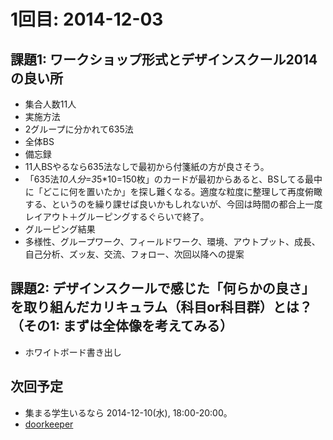 # 1回目: 2014-12-03
## 課題1: ワークショップ形式とデザインスクール2014の良い所
- 集合人数11人
- 実施方法
 - 2グループに分かれて635法
 - 全体BS
- 備忘録
 - 11人BSやるなら635法なしで最初から付箋紙の方が良さそう。
 - 「635法*10人分=3*5*10=150枚」のカードが最初からあると、BSしてる最中に「どこに何を置いたか」を探し難くなる。適度な粒度に整理して再度俯瞰する、というのを繰り課せば良いかもしれないが、今回は時間の都合上一度レイアウト＋グルーピングするぐらいで終了。
- グルーピング結果
 - 多様性、グループワーク、フィールドワーク、環境、アウトプット、成長、自己分析、ズッ友、交流、フォロー、次回以降への提案

## 課題2: デザインスクールで感じた「何らかの良さ」を取り組んだカリキュラム（科目or科目群）とは？（その1: まずは全体像を考えてみる）
- ホワイトボード書き出し

## 次回予定
- 集まる学生いるなら 2014-12-10(水), 18:00-20:00。
- [doorkeeper](http://0b53b57923b1c41320e4df7e3e.doorkeeper.jp/events/18263)
